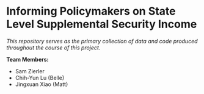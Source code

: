 # Informing Policymakers on State Level Supplemental Security Income

*This repository serves as the primary collection of data and code produced throughout the course of this project.*

**Team Members:** 
 - Sam Zierler
 - Chih-Yun Lu (Belle)
 - Jingxuan Xiao (Matt)
